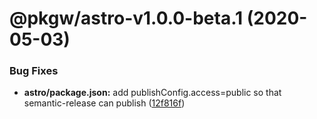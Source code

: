 # @pkgw/astro-v1.0.0-beta.1 (2020-05-03)


### Bug Fixes

* **astro/package.json:** add publishConfig.access=public so that semantic-release can publish ([12f816f](https://github.com/pkgw/wwt-webgl-engine/commit/12f816f00a95aebb93d5864e4c737be114b81d6e))

